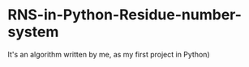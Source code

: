 # RNS-in-Python-Residue-number-system
It's an algorithm written by me, as my first project in Python)
